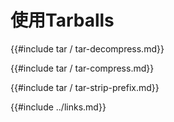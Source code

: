 # 使用Tarballs

{{#include tar / tar-decompress.md}}

{{#include tar / tar-compress.md}}

{{#include tar / tar-strip-prefix.md}}

{{#include ../links.md}}
